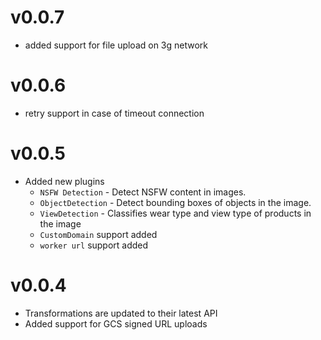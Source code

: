 # v0.0.7

- added support for file upload on 3g network

# v0.0.6

- retry support in case of timeout connection

# v0.0.5

-   Added new plugins
    - `NSFW Detection` - Detect NSFW content in images.
    - `ObjectDetection` - Detect bounding boxes of objects in the image.
    - `ViewDetection` - Classifies wear type and view type of products in the image
    - `CustomDomain` support added
    - `worker url` support added


# v0.0.4

- Transformations are updated to their latest API
- Added support for GCS signed URL uploads